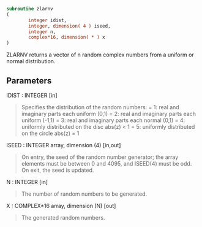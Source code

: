 ```fortran
subroutine zlarnv
(
        integer idist,
        integer, dimension( 4 ) iseed,
        integer n,
        complex*16, dimension( * ) x
)
```

ZLARNV returns a vector of n random complex numbers from a uniform or
normal distribution.

## Parameters
IDIST : INTEGER [in]
> Specifies the distribution of the random numbers:
> = 1:  real and imaginary parts each uniform (0,1)
> = 2:  real and imaginary parts each uniform (-1,1)
> = 3:  real and imaginary parts each normal (0,1)
> = 4:  uniformly distributed on the disc abs(z) < 1
> = 5:  uniformly distributed on the circle abs(z) = 1

ISEED : INTEGER array, dimension (4) [in,out]
> On entry, the seed of the random number generator; the array
> elements must be between 0 and 4095, and ISEED(4) must be
> odd.
> On exit, the seed is updated.

N : INTEGER [in]
> The number of random numbers to be generated.

X : COMPLEX*16 array, dimension (N) [out]
> The generated random numbers.
